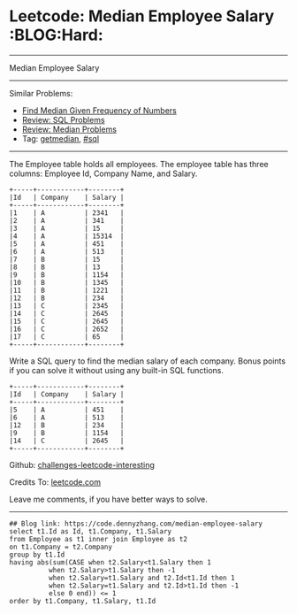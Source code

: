 
# Leetcode: Median Employee Salary     :BLOG:Hard:

---

Median Employee Salary  

---

Similar Problems:  

-   [Find Median Given Frequency of Numbers](https://code.dennyzhang.com/find-median-given-frequency-of-numbers)
-   [Review: SQL Problems](https://code.dennyzhang.com/review-sql)
-   [Review: Median Problems](https://code.dennyzhang.com/review-median)
-   Tag: [getmedian](https://code.dennyzhang.com/tag/getmedian), [#sql](https://code.dennyzhang.com/tag/sql)

---

The Employee table holds all employees. The employee table has three columns: Employee Id, Company Name, and Salary.  

    +-----+------------+--------+
    |Id   | Company    | Salary |
    +-----+------------+--------+
    |1    | A          | 2341   |
    |2    | A          | 341    |
    |3    | A          | 15     |
    |4    | A          | 15314  |
    |5    | A          | 451    |
    |6    | A          | 513    |
    |7    | B          | 15     |
    |8    | B          | 13     |
    |9    | B          | 1154   |
    |10   | B          | 1345   |
    |11   | B          | 1221   |
    |12   | B          | 234    |
    |13   | C          | 2345   |
    |14   | C          | 2645   |
    |15   | C          | 2645   |
    |16   | C          | 2652   |
    |17   | C          | 65     |
    +-----+------------+--------+

Write a SQL query to find the median salary of each company. Bonus points if you can solve it without using any built-in SQL functions.  

    +-----+------------+--------+
    |Id   | Company    | Salary |
    +-----+------------+--------+
    |5    | A          | 451    |
    |6    | A          | 513    |
    |12   | B          | 234    |
    |9    | B          | 1154   |
    |14   | C          | 2645   |
    +-----+------------+--------+

Github: [challenges-leetcode-interesting](https://github.com/DennyZhang/challenges-leetcode-interesting/tree/master/median-employee-salary)  

Credits To: [leetcode.com](https://leetcode.com/problems/median-employee-salary/description/)  

Leave me comments, if you have better ways to solve.  

---

    ## Blog link: https://code.dennyzhang.com/median-employee-salary
    select t1.Id as Id, t1.Company, t1.Salary
    from Employee as t1 inner join Employee as t2
    on t1.Company = t2.Company
    group by t1.Id
    having abs(sum(CASE when t2.Salary<t1.Salary then 1
    		  when t2.Salary>t1.Salary then -1
    		  when t2.Salary=t1.Salary and t2.Id<t1.Id then 1
    		  when t2.Salary=t1.Salary and t2.Id>t1.Id then -1
    		  else 0 end)) <= 1
    order by t1.Company, t1.Salary, t1.Id

